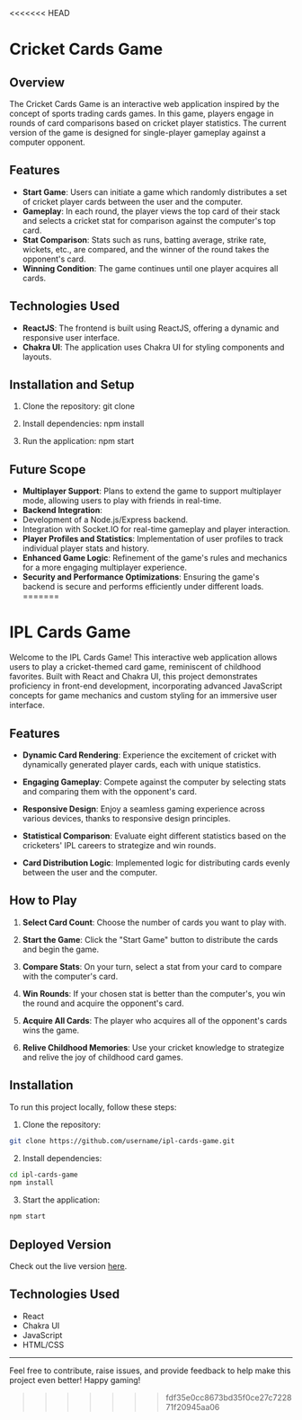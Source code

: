 <<<<<<< HEAD
# Cricket Cards Game

## Overview

The Cricket Cards Game is an interactive web application inspired by the concept of sports trading cards games. In this game, players engage in rounds of card comparisons based on cricket player statistics. The current version of the game is designed for single-player gameplay against a computer opponent.

## Features

- **Start Game**: Users can initiate a game which randomly distributes a set of cricket player cards between the user and the computer.
- **Gameplay**: In each round, the player views the top card of their stack and selects a cricket stat for comparison against the computer's top card.
- **Stat Comparison**: Stats such as runs, batting average, strike rate, wickets, etc., are compared, and the winner of the round takes the opponent's card.
- **Winning Condition**: The game continues until one player acquires all cards.

## Technologies Used

- **ReactJS**: The frontend is built using ReactJS, offering a dynamic and responsive user interface.
- **Chakra UI**: The application uses Chakra UI for styling components and layouts.

## Installation and Setup

1. Clone the repository:
   git clone <repository-url>

2. Install dependencies:
   npm install

3. Run the application:
   npm start

## Future Scope

- **Multiplayer Support**: Plans to extend the game to support multiplayer mode, allowing users to play with friends in real-time.
- **Backend Integration**:
- Development of a Node.js/Express backend.
- Integration with Socket.IO for real-time gameplay and player interaction.
- **Player Profiles and Statistics**: Implementation of user profiles to track individual player stats and history.
- **Enhanced Game Logic**: Refinement of the game's rules and mechanics for a more engaging multiplayer experience.
- **Security and Performance Optimizations**: Ensuring the game's backend is secure and performs efficiently under different loads.
=======
# IPL Cards Game

Welcome to the IPL Cards Game! This interactive web application allows users to play a cricket-themed card game, reminiscent of childhood favorites. Built with React and Chakra UI, this project demonstrates proficiency in front-end development, incorporating advanced JavaScript concepts for game mechanics and custom styling for an immersive user interface.

## Features

- **Dynamic Card Rendering**: Experience the excitement of cricket with dynamically generated player cards, each with unique statistics.

- **Engaging Gameplay**: Compete against the computer by selecting stats and comparing them with the opponent's card.

- **Responsive Design**: Enjoy a seamless gaming experience across various devices, thanks to responsive design principles.

- **Statistical Comparison**: Evaluate eight different statistics based on the cricketers' IPL careers to strategize and win rounds.

- **Card Distribution Logic**: Implemented logic for distributing cards evenly between the user and the computer.

## How to Play

1. **Select Card Count**: Choose the number of cards you want to play with.

2. **Start the Game**: Click the "Start Game" button to distribute the cards and begin the game.

3. **Compare Stats**: On your turn, select a stat from your card to compare with the computer's card.

4. **Win Rounds**: If your chosen stat is better than the computer's, you win the round and acquire the opponent's card.

5. **Acquire All Cards**: The player who acquires all of the opponent's cards wins the game.

6. **Relive Childhood Memories**: Use your cricket knowledge to strategize and relive the joy of childhood card games.

## Installation

To run this project locally, follow these steps:

1. Clone the repository:

```bash
git clone https://github.com/username/ipl-cards-game.git
```

2. Install dependencies:

```bash
cd ipl-cards-game
npm install
```

3. Start the application:

```bash
npm start
```

## Deployed Version

Check out the live version [here](https://iplcards.vercel.app/).

## Technologies Used

- React
- Chakra UI
- JavaScript
- HTML/CSS



---

Feel free to contribute, raise issues, and provide feedback to help make this project even better! Happy gaming!
>>>>>>> fdf35e0cc8673bd35f0ce27c722871f20945aa06
